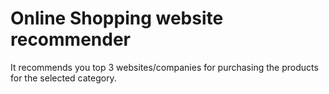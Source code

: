 # Online Shopping website recommender

It recommends you top 3 websites/companies for purchasing the products for the selected category.
